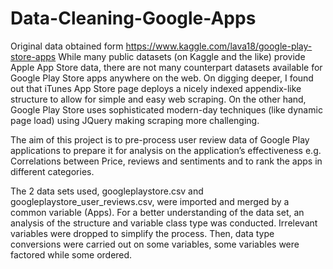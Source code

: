 # Data-Cleaning-Google-Apps

Original data obtained form 
https://www.kaggle.com/lava18/google-play-store-apps
While many public datasets (on Kaggle and the like) provide Apple App Store data, there are not many counterpart datasets available for Google Play Store apps anywhere on the web. On digging deeper, I found out that iTunes App Store page deploys a nicely indexed appendix-like structure to allow for simple and easy web scraping. On the other hand, Google Play Store uses sophisticated modern-day techniques (like dynamic page load) using JQuery making scraping more challenging.

The aim of this project is to pre-process user review data of Google Play applications to prepare it for analysis on the
application’s effectiveness e.g. Correlations between Price, reviews and sentiments and to rank the apps in different
categories.

The 2 data sets used, googleplaystore.csv and googleplaystore_user_reviews.csv, were imported and merged by a
common variable (Apps). For a better understanding of the data set, an analysis of the structure and variable class type
was conducted. Irrelevant variables were dropped to simplify the process. Then, data type conversions were carried out on
some variables, some variables were factored while some ordered.

